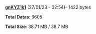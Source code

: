 [**gnKYZ1k1**](/data/gnKYZ1k1.txt) (27/01/23 - 02:54)- 1422 bytes

**Total Datas**: 6605

**Total Size**: 38.71 MB / 38.7 MB